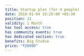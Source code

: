 ```yaml
---
title: Startup plan (for 4 people)
date: 2018-01-04 15:25:00 +05:30
position: 11
validity: 1 Month
has tool access: true
has community events: true
has dedicated section: true
benefits: Big Studio
price: "₹20000"
---
```


